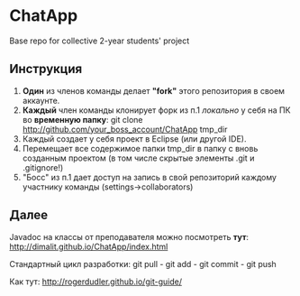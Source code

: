 # ChatApp
Base repo for collective 2-year students' project

## Инструкция
1. **Один** из членов команды делает **"fork"** этого репозитория в своем аккаунте.
2. **Каждый** член команды клонирует форк из п.1 *локально* у себя на ПК во **временную папку**: git clone http://github.com/your_boss_account/ChatApp tmp_dir
3. Каждый создает у себя проект в Eclipse (или другой IDE).
4. Перемещает все содержимое папки tmp_dir в папку с вновь созданным проектом (в том числе скрытые элементы .git и .gitignore!)
5. "Босс" из п.1 дает доступ на запись в свой репозиторий каждому участнику команды (settings->collaborators)

## Далее
Javadoc на классы от преподавателя можно посмотреть **тут**: http://dimalit.github.io/ChatApp/index.html

Стандартный цикл разработки: git pull - git add - git commit - git push

Как тут: http://rogerdudler.github.io/git-guide/
